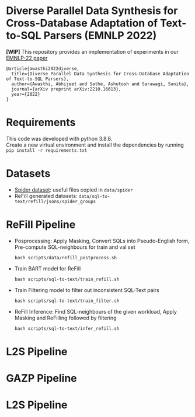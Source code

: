 # Diverse Parallel Data Synthesis for Cross-Database Adaptation of Text-to-SQL Parsers (EMNLP 2022) 

**[WIP]** This repository provides an implementation of experiments in our [EMNLP-22 paper](https://arxiv.org/abs/2210.16613	)
```
@article{awasthi2022diverse,
  title={Diverse Parallel Data Synthesis for Cross-Database Adaptation of Text-to-SQL Parsers},
  author={Awasthi, Abhijeet and Sathe, Ashutosh and Sarawagi, Sunita},
  journal={arXiv preprint arXiv:2210.16613},
  year={2022}
}
```  

# Requirements
This code was developed with python 3.8.8. <br/>
Create a new virtual environment and install the dependencies by running `pip install -r requirements.txt`

# Datasets
 - [Spider dataset](https://github.com/taoyds/spider): useful files copied in `data/spider`
 - ReFill generated datasets: `data/sql-to-text/refill/jsons/spider_groups`

# ReFill Pipeline

  * Posprocessing: Apply Masking, Convert SQLs into Pseudo-English form, Pre-compute SQL-neighbours for train and val set
    ```
    bash scripts/data/refill_postprocess.sh
    ```
  * Train BART model for ReFill
    ```
    bash scripts/sql-to-text/train_refill.sh
    ```
  * Train Filtering model to filter out inconsistent SQL-Text pairs
    ```
    bash scripts/sql-to-text/train_filter.sh
    ```
  * ReFill Inference: Find SQL-neighbours of the given workload, Apply Masking and ReFilling followed by filtering
    ```
    bash scripts/sql-to-text/infer_refill.sh
    ```

# L2S Pipeline

# GAZP Pipeline

# L2S Pipeline
